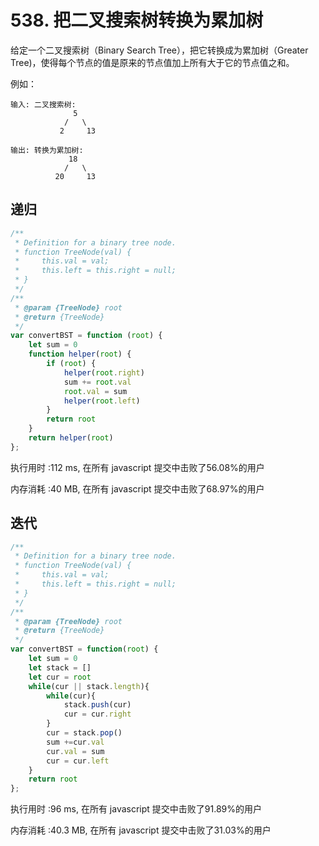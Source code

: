 # 538. 把二叉搜索树转换为累加树

给定一个二叉搜索树（Binary Search Tree），把它转换成为累加树（Greater Tree)，使得每个节点的值是原来的节点值加上所有大于它的节点值之和。

例如：

```
输入: 二叉搜索树:
              5
            /   \
           2     13

输出: 转换为累加树:
             18
            /   \
          20     13
```


## 递归

```js
/**
 * Definition for a binary tree node.
 * function TreeNode(val) {
 *     this.val = val;
 *     this.left = this.right = null;
 * }
 */
/**
 * @param {TreeNode} root
 * @return {TreeNode}
 */
var convertBST = function (root) {
    let sum = 0
    function helper(root) {
        if (root) {
            helper(root.right)
            sum += root.val
            root.val = sum
            helper(root.left)
        }
        return root
    }
    return helper(root)
};

```

执行用时 :112 ms, 在所有 javascript 提交中击败了56.08%的用户

内存消耗 :40 MB, 在所有 javascript 提交中击败了68.97%的用户

## 迭代

```js
/**
 * Definition for a binary tree node.
 * function TreeNode(val) {
 *     this.val = val;
 *     this.left = this.right = null;
 * }
 */
/**
 * @param {TreeNode} root
 * @return {TreeNode}
 */
var convertBST = function(root) {
    let sum = 0
    let stack = []
    let cur = root
    while(cur || stack.length){
        while(cur){
            stack.push(cur)
            cur = cur.right
        }
        cur = stack.pop()
        sum +=cur.val
        cur.val = sum
        cur = cur.left
    }
    return root 
};
```

执行用时 :96 ms, 在所有 javascript 提交中击败了91.89%的用户

内存消耗 :40.3 MB, 在所有 javascript 提交中击败了31.03%的用户